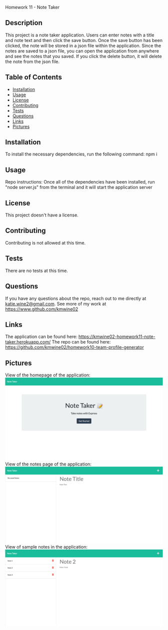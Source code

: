 Homework 11 - Note Taker
  
 

  ## Description 
  This project is a note taker application. Users can enter notes with a title and note text and then click the save button. Once the save button has been clicked, the note will be stored in a json file within the application. Since the notes are saved to a json file, you can open the application from anywhere and see the notes that you saved. If you click the delete button, it will delete the note from the json file. 

  ## Table of Contents
  
  * [Installation](#installation)
  * [Usage](#usage)
  * [License](#license)
  * [Contributing](#contributing)
  * [Tests](#tests)
  * [Questions](#questions)
  * [Links](#links)
  * [Pictures](#pictures)

  ## Installation
  To install the necessary dependencies, run the following command:
  npm i

  ## Usage
  Repo instructions: Once all of the dependencies have been installed, run "node server.js" from the terminal and it will start the application server

  ## License
  This project doesn't have a license.

  ## Contributing 
  Contributing is not allowed at this time.

  ## Tests 
  There are no tests at this time.

  ## Questions
  If you have any questions about the repo, reach out to me directly at katie.wine2@gmail.com. See more of my work at https://www.github.com/kmwine02

  ## Links
  The application can be found here: https://kmwine02-homework11-note-taker.herokuapp.com/
  The repo can be found here: https://github.com/kmwine02/homework10-team-profile-generator 

  ## Pictures
  View of the homepage of the application:
  ![Screen capture of the note taker homepage](./Assets/note-taker-homepage.png)
  View of the notes page of the application:
  ![Screen capture of the note taker homepage](./Assets/note-taker-notes.png)
  View of sample notes in the application:
  ![Screen capture of the note taker homepage](./Assets/note-taker-sample-notes.png)
